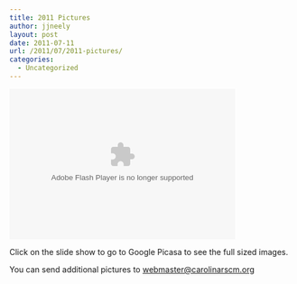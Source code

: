 ```yaml
---
title: 2011 Pictures
author: jjneely
layout: post
date: 2011-07-11
url: /2011/07/2011-pictures/
categories:
  - Uncategorized
---
```

<embed type="application/x-shockwave-flash" width="400" height="267" src="https://picasaweb.google.com/s/c/bin/slideshow.swf" flashvars="host=picasaweb.google.com&captions=1&hl=en_US&feat=flashalbum&RGB=0x000000&feed=https%3A%2F%2Fpicasaweb.google.com%2Fdata%2Ffeed%2Fapi%2Fuser%2F107801328171874206868%2Falbumid%2F5627411249988443377%3Falt%3Drss%26kind%3Dphoto%26hl%3Den_US" pluginspage="http://www.macromedia.com/go/getflashplayer">
</embed>

Click on the slide show to go to Google Picasa to see the full sized images.

You can send additional pictures to webmaster@carolinarscm.org
